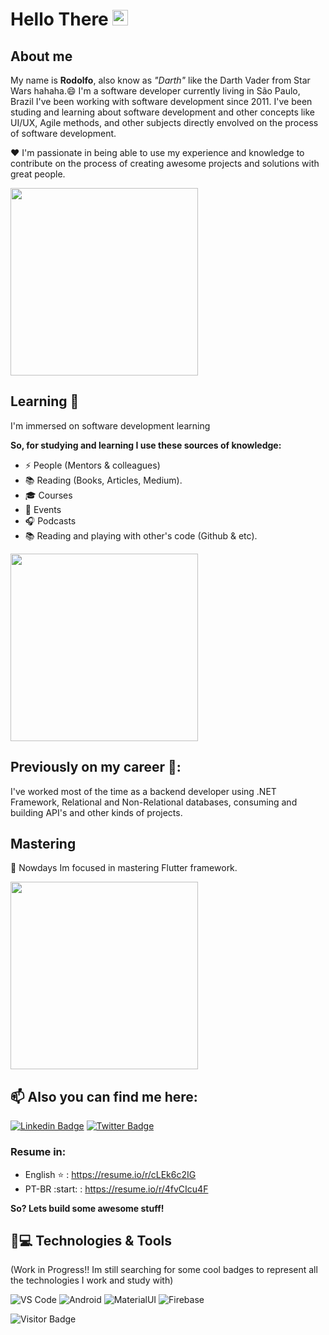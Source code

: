 <!--
**darthrodolfo/darthrodolfo** is a ✨ _special_ ✨ repository because its `README.md` (this file) appears on your GitHub profile.

Here are some ideas to get you started:

- 🔭 I’m currently working on ...
- 🌱 I’m currently learning ...
- 👯 I’m looking to collaborate on ...
- 🤔 I’m looking for help with ...
- 💬 Ask me about ...
- 📫 How to reach me: ...
- 😄 Pronouns: ...
- ⚡ Fun fact: ...
-->


# Hello There <img src="https://media.giphy.com/media/hvRJCLFzcasrR4ia7z/giphy.gif" width="25px"></a>

## About me
My name is **Rodolfo**, also know as *"Darth"* like the Darth Vader from Star Wars hahaha.😄
I'm a software developer currently living in São Paulo, Brazil 
I've been working with software development since 2011. I've been studing and learning about software development and other concepts like UI/UX, Agile methods, and other subjects directly envolved on the process of software development. 


:heart: I'm passionate in being able to use my experience and knowledge to contribute on the process of creating awesome projects and solutions with great people.

<img src="https://media1.tenor.com/images/86f2936e3b4e83969d4096dc3a2635b2/tenor.gif" width="300px">


## Learning 🧠 
I'm immersed on software development learning

**So, for studying and learning I use these sources of knowledge:**
- ⚡ People (Mentors & colleagues)
- :books: Reading (Books, Articles, Medium).
- :mortar_board: Courses
- :red_circle: Events
- :headphones: Podcasts
-  :books: Reading and playing with other's code (Github & etc).

<img src="https://media1.tenor.com/images/71a38d2d8cd692a63fbde70f899b3afc/tenor.gif?itemid=15313949" width="300">

## Previously on my career :cowboy_hat_face::

I've worked most of the time as a backend developer using .NET Framework, Relational and Non-Relational databases, consuming and building API's and other kinds of projects.

## Mastering
🌱 Nowdays Im focused in mastering Flutter framework.


<img src="https://challengerocket.com/content/2019/08/1565360407_learn-coding-programming-languages-developer.gif" width="300px">

## 📫 Also you can find me here:

[![Linkedin Badge](https://img.shields.io/badge/-LinkedIn-blue?style=flat-square&logo=Linkedin&logoColor=white&link=https://www.linkedin.com/in/rodolfodiasvenancio/)](https://www.linkedin.com/in/rodolfodiasvenancio/)
[![Twitter Badge](https://img.shields.io/badge/-Twitter-1ca0f1?style=flat-square&labelColor=1ca0f1&logo=twitter&logoColor=white&link=https://twitter.com/darth_rodolfo)](https://twitter.com/darth_rodolfo)

### Resume in:
- English :star: : https://resume.io/r/cLEk6c2IG
- PT-BR :start: : https://resume.io/r/4fvCIcu4F

**So? Lets build some awesome stuff!**


## 🚀💻 Technologies & Tools

  (Work in Progress!! Im still searching for some cool badges to represent all the technologies I work and study with)

  ![VS Code](https://img.shields.io/badge/-VS%20Code-007ACC?style=flat-square&logo=visual-studio-code)
  ![Android](https://img.shields.io/badge/Android-05150C?style=flat-square&logo=android)
  ![MaterialUI](https://img.shields.io/badge/-MatrialUI-0081CB?style=flat-square&logo=material-UI)
  ![Firebase](https://img.shields.io/badge/Firebase-black?style=flat-square&logo=firebase)

![Visitor Badge](https://visitor-badge.laobi.icu/badge?page_id=darthrodolfo)
